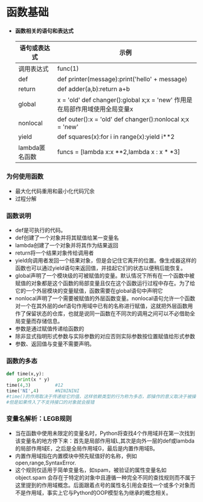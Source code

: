 # 函数基础

- #### 函数相关的语句和表达式

  | 语句或表达式   | 示例                                                         |
  | -------------- | ------------------------------------------------------------ |
  | 调用表达式     | func(1)                                                      |
  | def            | def printer(message):print('hello' + message)                |
  | return         | def adder(a,b):return a+b                                    |
  | global         | x = 'old' def changer():global x;x = 'new'    作用是在局部作用域使用全局变量x |
  | nonlocal       | def outer():x = 'old'    def changer():nonlocal x;x = 'new'  |
  | yield          | def squares(x):for i in range(x):yield i**2                  |
  | lambda匿名函数 | funcs = [lambda x:x **2,lambda x : x * *3]                   |

### 为何使用函数

- 最大化代码重用和最小化代码冗余
- 过程分解

### 函数说明

- def是可执行的代码。
- def创建了一个对象并将其赋值给某一变量名
- lambda创建了一个对象并将其作为结果返回
- return将一个结果对象传给调用者
- yield向调用者发回一个结果对象，但是会记住它离开的位置。像生成器这样的函数也可以通过yield语句来返回值，并挂起它们的状态以便稍后能恢复。
- global声明了一个模块级的可被赋值的变量。默认情况下所有在一个函数中被赋值的对象都是这个函数的局部变量且仅在这个函数运行过程中存在。为了给它的一个外层模块的变量赋值，函数需要在global语句中声明它
- nonlocal声明了一个需要被赋值的外层函数变量。nonlocal语句允许一个函数对一个在其外层的def语句作用域中已有的名称进行赋值，这就把外层函数用作了保留状态的仓库，也就是说同一函数在不同次的调用之间可以不必借助全局变量而存储信息。
- 参数是通过赋值传递给函数的
- 除非显式指明形式参数与实际参数的对应否则实际参数按位置赋值给形式参数
- 参数、返回值与变量不需要声明。

### 函数的多态

```python
def time(x,y):
    print(x * y)
time(4,3)         #12
time('NI',4)      #NINININI
#time()的作用取决于传递给它的值，这样依赖类型的行为称为多态，即操作的意义取决于被操作对象的意义，这也是Python和静态类型语言(C++、Java)在语言设计哲学上的重大差异，在Python中你的代码不应该关心特定的数据类型。
#但是如果传入了不支持接口的对象就会报错
```

### 变量名解析：LEGB规则

- 当在函数中使用未限定的变量名时，Python将查找4个作用域并在第一次找到该变量名的地方停下来：首先是局部作用域L,其次是向外一层的def或lambda的局部作用域E，之后是全局作用域G，最后是内置作用域B。
- 内置作用域指在内置模块中预先赋值好的名称，例如open,range,SyntaxError.
- 这个规则仅适用于简单变量名，如spam，被验证的属性变量名如object.spam 会存在于特定的对象中且遵循一种完全不同的查找规则而不属于这里提到的作用域概念。后面跟着点号的属性名引用会查找一个或多个对象而不是作用域，事实上它与Python的OOP模型名为继承的概念相关。